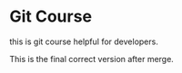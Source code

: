 # Git Course

this is git course helpful for developers.

This is the final correct version after merge.
